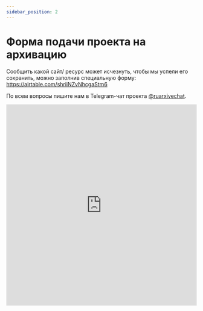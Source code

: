 ```yaml
---
sidebar_position: 2
---
```


# Форма подачи проекта на архивацию

Сообщить какой сайт/ ресурс может исчезнуть, чтобы мы успели его сохранить, можно заполнив специальную форму: https://airtable.com/shriiNZvNhcgaStm6

По всем вопросы пишите нам в Telegram-чат проекта [@ruarxivechat](https://t.me/ruarxivechat).

<iframe class="airtable-embed" src="https://airtable.com/embed/shriiNZvNhcgaStm6?backgroundColor=cyan" frameborder="0" onmousewheel="" width="100%" height="533" style={{background: 'transparent', border: 1 + 'px solid #ccc'}}></iframe>
